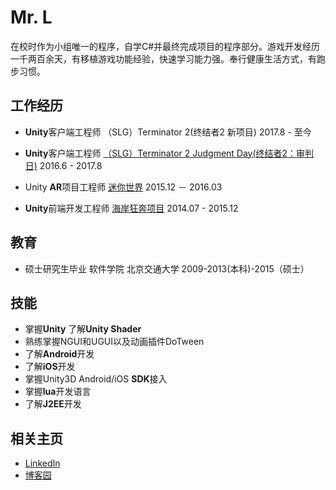 # Mr. L
在校时作为小组唯一的程序，自学C#并最终完成项目的程序部分。游戏开发经历一千两百余天，有移植游戏功能经验，快速学习能力强。奉行健康生活方式，有跑步习惯。

## 工作经历
- **Unity**客户端工程师 （SLG）Terminator 2(终结者2 新项目) 2017.8 - 至今

- **Unity**客户端工程师 [（SLG）Terminator 2 Judgment Day(终结者2：审判日)](https://play.google.com/store/apps/details?id=com.gameholic.ggplay.terminator) 2016.6 - 2017.8

- Unity **AR**项目工程师 [迷你世界](https://item.taobao.com/item.htm?spm=a230r.1.14.1.BZRWzg&id=530403908388&ns=1&abbucket=10#detail) 2015.12 － 2016.03

- **Unity**前端开发工程师 [海岸狂奔项目](http://v.youku.com/v_show/id_XMTM0NDc2NDUwNA==.html?from=s1.8-1-1.2) 2014.07 - 2015.12


## 教育
- 硕士研究生毕业 软件学院 北京交通大学 2009-2013(本科)-2015（硕士）

## 技能
- 掌握**Unity** 了解**Unity Shader**
- 熟练掌握NGUI和UGUI以及动画插件DoTween
- 了解**Android**开发
- 了解**iOS**开发
- 掌握Unity3D Android/iOS **SDK**接入
- 掌握**lua**开发语言
- 了解**J2EE**开发

## 相关主页
- [LinkedIn](http://www.linkedin.com/in/lvlinxuan)
- [博客园](http://www.cnblogs.com/xuanll/)


